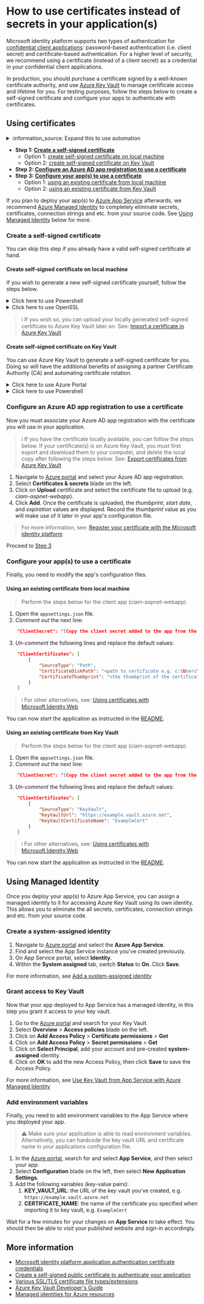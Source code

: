 
# How to use certificates instead of secrets in your application(s)

Microsoft identity platform supports two types of authentication for [confidential client applications](https://learn.microsoft.com/azure/active-directory/develop/msal-client-applications): password-based authentication (i.e. client secret) and certificate-based authentication. For a higher level of security, we recommend using a certificate (instead of a client secret) as a credential in your confidential client applications.

In production, you should purchase a certificate signed by a well-known certificate authority, and use [Azure Key Vault](https://azure.microsoft.com/services/key-vault/) to manage certificate access and lifetime for you. For testing purposes, follow the steps below to create a self-signed certificate and configure your apps to authenticate with certificates.

## Using certificates

<details>
<summary>:information_source: Expand this to use automation</summary>

1. While inside *AppCreationScripts* folder, open a terminal.

2. Run the [Cleanup-withCertCertificates.ps1](./Cleanup-withCertCertificates.ps1) script to delete any existing app registrations and certificates for the sample.

```console
    .\Cleanup-withCertCertificates.ps1
```

3. Run the [Configure-withCertCertificates.ps1](./Configure-withCertCertificates.ps1) script to re-create the App Registration. The script will also create `.pfx` file(s) (e.g. ciam-aspnet-webapp.pfx) that you can upload to Key Vault later. When asked about a password, do remember it - you will need the password when uploading the certificate.

```console
    .\Configure-withCertCertificates.ps1
```

4. Proceed to [step 3](#configure-your-apps-to-use-a-certificate) to configure application settings.

</details>

- **Step 1: [Create a self-signed certificate](#create-a-self-signed-certificate)**
  - Option 1: [create self-signed certificate on local machine](#create-self-signed-certificate-on-local-machine)
  - Option 2: [create self-signed certificate on Key Vault](#create-self-signed-certificate-on-key-vault)
- **Step 2: [Configure an Azure AD app registration to use a certificate](#configure-an-azure-ad-app-registration-to-use-a-certificate)**
- **Step 3: [Configure your app(s) to use a certificate](#configure-your-apps-to-use-a-certificate)**
  - Option 1: [using an existing certificate from local machine](#using-an-existing-certificate-from-local-machine)
  - Option 2: [using an existing certificate from Key Vault](#using-an-existing-certificate-from-key-vault)

If you plan to deploy your app(s) to [Azure App Service](https://learn.microsoft.com/azure/app-service/overview) afterwards, we recommend [Azure Managed Identity](https://learn.microsoft.com/azure/active-directory/managed-identities-azure-resources/overview) to completely eliminate secrets, certificates, connection strings and etc. from your source code. See [Using Managed Identity](#using-managed-identity) below for more.

### Create a self-signed certificate

You can skip this step if you already have a valid self-signed certificate at hand.

#### Create self-signed certificate on local machine

If you wish to generate a new self-signed certificate yourself, follow the steps below.

<details>
<summary>Click here to use Powershell</summary>

To generate a new self-signed certificate, we will use the [New-SelfSignedCertificate](https://docs.microsoft.com/powershell/module/pki/new-selfsignedcertificate) Powershell command.

Open PowerShell and run the command with the following parameters to create a new self-signed certificate that will be stored in the **current user** certificate store on your computer:

```PowerShell
$cert = New-SelfSignedCertificate -Subject "CN=ciam-aspnet-webapp" -CertStoreLocation "Cert:\CurrentUser\My" -KeyExportPolicy Exportable -KeySpec Signature -KeyLength 2048 -KeyAlgorithm RSA -HashAlgorithm SHA256
```

You can now export a public key (*.cer* file) and a public + private key combination (*.pfx* file) to use in your app:

```Powershell
Export-Certificate -Cert $cert -FilePath "C:\Users\diego\Desktop\ciam-aspnet-webapp.cer" ## Specify your preferred location

$mypwd = ConvertTo-SecureString -String "{myPassword}" -Force -AsPlainText  ## Replace {myPassword}
Export-PfxCertificate -Cert $cert -FilePath "C:\Users\diego\Desktop\ciam-aspnet-webapp.pfx" -Password $mypwd ## Specify your preferred location
```

Proceed to [Step 2](#configure-an-azure-ad-app-registration-to-use-a-certificate).

> :information_source: For more details, follow the guide: [Create a self-signed public certificate to authenticate your application](https://learn.microsoft.com//azure/active-directory/develop/howto-create-self-signed-certificate)

</details>

<details>
<summary>Click here to use OpenSSL</summary>

Download and build **OpenSSL** for your **OS** following the guide at [github.com/openssl](https://github.com/openssl/openssl#build-and-install). If you like to skip building and get a binary distributable from the community instead, check the [OpenSSL Wiki: Binaries](https://wiki.openssl.org/index.php/Binaries) page. Afterwards, add the path to **OpenSSL** to your **environment variables** so that you can call it from anywhere.

Type the following in a terminal. The files will be generated in the terminals current directory.

```bash
openssl req -x509 -newkey rsa:2048 -keyout ciam-aspnet-webapp.key -out ciam-aspnet-webapp.cer -subj "/CN=ciam-aspnet-webapp" -nodes

Generating a RSA private key
.........................................................
writing new private key to 'ciam-aspnet-webapp.key'
```

The following files should be generated: *ciam-aspnet-webapp.key*, *ciam-aspnet-webapp.cer*

If you need, you can generate a ciam-aspnet-webapp.pfx (certificate + private key combination) with the command below:

```bash
openssl pkcs12 -export -out CertificateName.pfx -inkey ciam-aspnet-webapp.key -in ciam-aspnet-webapp.cer
```

Enter an export password when prompted and make a note of it. The following file should be generated: *ciam-aspnet-webapp.pfx*.

Proceed to [Step 2](#configure-an-azure-ad-app-registration-to-use-a-certificate).

</details>

> :information_source: If you wish so, you can upload your locally generated self-signed certificate to Azure Key Vault later on. See: [Import a certificate in Azure Key Vault](https://learn.microsoft.com/azure/key-vault/certificates/tutorial-import-certificate)

#### Create self-signed certificate on Key Vault

You can use Azure Key Vault to generate a self-signed certificate for you. Doing so will have the additional benefits of assigning a partner Certificate Authority (CA) and automating certificate rotation.
<details>
<summary>Click here to use Azure Portal</summary>

Follow the guide: [Set and retrieve a certificate from Azure Key Vault using the Azure portal](https://learn.microsoft.com/azure/key-vault/certificates/quick-create-portal)

Afterwards, proceed to [Step 2](#configure-an-azure-ad-app-registration-to-use-a-certificate).

</details>

<details>
<summary>Click here to use Powershell</summary>

Follow the guide: [Set and retrieve a certificate from Azure Key Vault using Azure PowerShell](https://learn.microsoft.com/azure/key-vault/certificates/quick-create-powershell)

Afterwards, proceed to [Step 2](#configure-an-azure-ad-app-registration-to-use-a-certificate).

</details>

### Configure an Azure AD app registration to use a certificate

Now you must associate your Azure AD app registration with the certificate you will use in your application.

> :information_source: If you have the certificate locally available, you can follow the steps below. If your certificate(s) is on Azure Key Vault, you must first export and download them to your computer, and delete the local copy after following the steps below. See: [Export certificates from Azure Key Vault](https://learn.microsoft.com/azure/key-vault/certificates/how-to-export-certificate)

1. Navigate to [Azure portal](https://portal.azure.com) and select your Azure AD app registration.
1. Select **Certificates & secrets** blade on the left.
1. Click on **Upload** certificate and select the certificate file to upload (e.g. *ciam-aspnet-webapp*).
1. Click **Add**. Once the certificate is uploaded, the *thumbprint*, *start date*, and *expiration* values are displayed. Record the *thumbprint* value as you will make use of it later in your app's configuration file.

> For more information, see: [Register your certificate with the Microsoft identity platform](https://docs.microsoft.com/azure/active-directory/develop/active-directory-certificate-credentials#register-your-certificate-with-microsoft-identity-platform)

Proceed to [Step 3](#configure-your-apps-to-use-a-certificate)

### Configure your app(s) to use a certificate

Finally, you need to modify the app's configuration files.

#### Using an existing certificate from local machine

> Perform the steps below for the client app (ciam-aspnet-webapp)

1. Open the `appsettings.json` file.
2. *Comment out* the next line:

```json
    "ClientSecret": "[Copy the client secret added to the app from the Azure portal]"
```

3. *Un-comment* the following lines and replace the default values:

```json
    "ClientCertificates": [
        {
            "SourceType": "Path",
            "CertificateDiskPath": "<path to certificate e.g. c:\Users\diego\Desktop\ciam-aspnet-webapp.pfx",
            "CertificateThumbprint": "<the thumbprint of the certificate, e.g. 962D129A...D18EFEB6961684>"
        }
    ]
```

> :information_source: For other alternatives, see: [Using certificates with Microsoft.Identity.Web](https://github.com/AzureAD/microsoft-identity-web/wiki/Certificates#specifying-certificates)

You can now start the application as instructed in the [README](./README#setup-the-sample).

#### Using an existing certificate from Key Vault

> Perform the steps below for the client app (ciam-aspnet-webapp)

1. Open the `appsettings.json` file.
2. *Comment out* the next line:

```json
    "ClientSecret": "[Copy the client secret added to the app from the Azure portal]"
```

3. *Un-comment* the following lines and replace the default values:

```json
    "ClientCertificates": [
        {
            "SourceType": "KeyVault",
            "KeyVaultUrl": "https://example.vault.azure.net",
            "KeyVaultCertificateName": "ExampleCert"
        }
    ]
```

> :information_source: For other alternatives, see: [Using certificates with Microsoft.Identity.Web](https://github.com/AzureAD/microsoft-identity-web/wiki/Certificates#specifying-certificates)

You can now start the application as instructed in the [README](./README#setup-the-sample).

## Using Managed Identity

Once you deploy your app(s) to Azure App Service, you can assign a managed identity to it for accessing Azure Key Vault using its own identity. This allows you to eliminate the all secrets, certificates, connection strings and etc. from your source code.

### Create a system-assigned identity

1. Navigate to [Azure portal](https://portal.azure.com) and select the **Azure App Service**.
1. Find and select the App Service instance you've created previously.
1. On App Service portal, select **Identity**.
1. Within the **System assigned** tab, switch **Status** to **On**. Click **Save**.

For more information, see [Add a system-assigned identity](https://docs.microsoft.com/azure/app-service/overview-managed-identity?tabs=dotnet#add-a-system-assigned-identity)

### Grant access to Key Vault

Now that your app deployed to App Service has a managed identity, in this step you grant it access to your key vault.

1. Go to the [Azure portal](https://portal.azure.com) and search for your Key Vault.
1. Select **Overview** > **Access policies** blade on the left.
1. Click on **Add Access Policy** > **Certificate permissions** > **Get**
1. Click on **Add Access Policy** > **Secret permissions** > **Get**
1. Click on **Select Principal**, add your account and pre-created **system-assigned** identity.
1. Click on **OK** to add the new Access Policy, then click **Save** to save the Access Policy.

For more information, see [Use Key Vault from App Service with Azure Managed Identity](https://docs.microsoft.com/samples/azure-samples/app-service-msi-keyvault-dotnet/keyvault-msi-appservice-sample/)

### Add environment variables

Finally, you need to add environment variables to the App Service where you deployed your app.

> :warning: Make sure your application is able to read environment variables. Alternatively, you can hardcode the key vault URL and certificate name in your applications configuration file.

1. In the [Azure portal](https://portal.azure.com), search for and select **App Service**, and then select your app.
1. Select **Configuration** blade on the left, then select **New Application Settings**.
1. Add the following variables (key-value pairs):
    1. **KEY_VAULT_URL**: the URL of the key vault you've created, e.g. `https://example.vault.azure.net`
    1. **CERTIFICATE_NAME**: the name of the certificate you specified when importing it to key vault, e.g. `ExampleCert`

Wait for a few minutes for your changes on **App Service** to take effect. You should then be able to visit your published website and sign-in accordingly.

## More information

- [Microsoft identity platform application authentication certificate credentials](https://docs.microsoft.com/azure/active-directory/develop/active-directory-certificate-credentials)
- [Create a self-signed public certificate to authenticate your application](https://docs.microsoft.com/azure/active-directory/develop/howto-create-self-signed-certificate)
- [Various SSL/TLS certificate file types/extensions](https://docs.microsoft.com/archive/blogs/kaushal/various-ssltls-certificate-file-typesextensions)
- [Azure Key Vault Developer's Guide](https://docs.microsoft.com/azure/key-vault/general/developers-guide)
- [Managed identities for Azure resources](https://docs.microsoft.com/azure/active-directory/managed-identities-azure-resources/overview)
